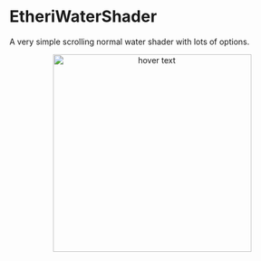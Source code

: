 # EtheriWaterShader
A very simple scrolling normal water shader with lots of options.


<p align="center">
  <img src="https://i.imgur.com/3hYsmIg.gif" width="350" title="hover text">
 </p>
